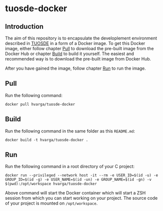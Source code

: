 # tuosde-docker

## Introduction

The aim of this repository is to encapsulate the developlement environment described in [TUOSDE](https://www.tuosde.org/) in a form of a Docker image.
To get this Docker image, either follow chapter [Pull](#pull) to download the pre-built image from the Docker Hub or chapter [Build](#build) to build
it yourself. The easiest and recommended way is to download the pre-built image from Docker Hub.

After you have gained the image, follow chapter [Run](#run) to run the image.

## Pull

Run the following command:

```shell
docker pull hvarga/tuosde-docker
```

## Build

Run the following command in the same folder as this `README.md`:

```shell
docker build -t hvarga/tuosde-docker .
```

## Run

Run the following command in a root directory of your C project:

```shell
docker run --privileged --network host -it --rm -e USER_ID=$(id -u) -e GROUP_ID=$(id -g) -e USER_NAME=$(id -un) -e GROUP_NAME=$(id -gn) -v $(pwd):/opt/workspace hvarga/tuosde-docker
```

Above command will start the Docker container which will start a ZSH session from which you can start working on your project. The source code of your
project is mounted on `/opt/workspace`.
